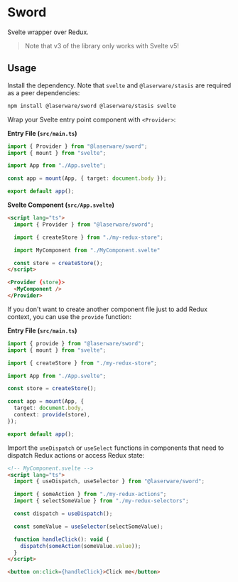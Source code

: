 # Sword

Svelte wrapper over Redux.

> Note that v3 of the library only works with Svelte v5!

## Usage

Install the dependency. Note that `svelte` and `@laserware/stasis` are required as a peer dependencies:

```bash
npm install @laserware/sword @laserware/stasis svelte
```

Wrap your Svelte entry point component with `<Provider>`:

**Entry File (`src/main.ts`)**

```ts
import { Provider } from "@laserware/sword";
import { mount } from "svelte";

import App from "./App.svelte";

const app = mount(App, { target: document.body });

export default app();
```

**Svelte Component (`src/App.svelte`)**

```html
<script lang="ts">
  import { Provider } from "@laserware/sword";

  import { createStore } from "./my-redux-store";

  import MyComponent from "./MyComponent.svelte"

  const store = createStore();
</script>

<Provider {store}>
  <MyComponent />
</Provider>
```

If you don't want to create another component file just to add Redux context, you can use the `provide` function:

**Entry File (`src/main.ts`)**

```ts
import { provide } from "@laserware/sword";
import { mount } from "svelte";

import { createStore } from "./my-redux-store";

import App from "./App.svelte";

const store = createStore();

const app = mount(App, { 
  target: document.body,
  context: provide(store),
});

export default app();
```

Import the `useDispatch` or `useSelect` functions in components that need to dispatch Redux actions or access Redux state:

```html
<!-- MyComponent.svelte -->
<script lang="ts">
  import { useDispatch, useSelector } from "@laserware/sword";

  import { someAction } from "./my-redux-actions";
  import { selectSomeValue } from "./my-redux-selectors";

  const dispatch = useDispatch();

  const someValue = useSelector(selectSomeValue);

  function handleClick(): void {
    dispatch(someAction(someValue.value));
  }
</script>

<button on:click={handleClick}>Click me</button>
```
